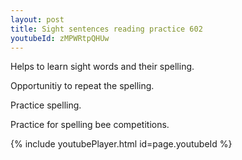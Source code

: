 ```yaml
---
layout: post
title: Sight sentences reading practice 602
youtubeId: zMPWRtpQHUw
---
```

 
 
Helps to learn sight words and their spelling.

Opportunitiy to repeat the spelling. 

Practice spelling. 
 
Practice for spelling bee competitions. 
 
{% include youtubePlayer.html id=page.youtubeId %}
 
 
